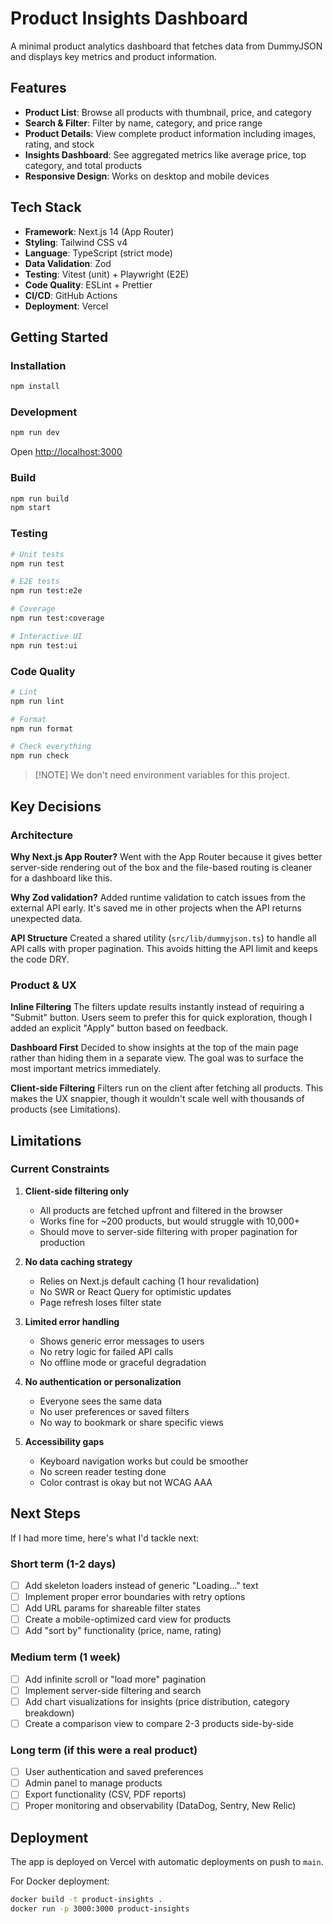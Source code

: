 # Product Insights Dashboard

A minimal product analytics dashboard that fetches data from DummyJSON and displays key metrics and product information.

## Features

- **Product List**: Browse all products with thumbnail, price, and category
- **Search & Filter**: Filter by name, category, and price range
- **Product Details**: View complete product information including images, rating, and stock
- **Insights Dashboard**: See aggregated metrics like average price, top category, and total products
- **Responsive Design**: Works on desktop and mobile devices

## Tech Stack

- **Framework**: Next.js 14 (App Router)
- **Styling**: Tailwind CSS v4
- **Language**: TypeScript (strict mode)
- **Data Validation**: Zod
- **Testing**: Vitest (unit) + Playwright (E2E)
- **Code Quality**: ESLint + Prettier
- **CI/CD**: GitHub Actions
- **Deployment**: Vercel

## Getting Started

### Installation

```bash
npm install
```

### Development

```bash
npm run dev
```

Open [http://localhost:3000](http://localhost:3000)

### Build

```bash
npm run build
npm start
```

### Testing

```bash
# Unit tests
npm run test

# E2E tests
npm run test:e2e

# Coverage
npm run test:coverage

# Interactive UI
npm run test:ui
```

### Code Quality

```bash
# Lint
npm run lint

# Format
npm run format

# Check everything
npm run check
```

> [!NOTE] We don't need environment variables for this project.

## Key Decisions

### Architecture

**Why Next.js App Router?**
Went with the App Router because it gives better server-side rendering out of the box and the file-based routing is cleaner for a dashboard like this.

**Why Zod validation?**
Added runtime validation to catch issues from the external API early. It's saved me in other projects when the API returns unexpected data.

**API Structure**
Created a shared utility (`src/lib/dummyjson.ts`) to handle all API calls with proper pagination. This avoids hitting the API limit and keeps the code DRY.

### Product & UX

**Inline Filtering**
The filters update results instantly instead of requiring a "Submit" button. Users seem to prefer this for quick exploration, though I added an explicit "Apply" button based on feedback.

**Dashboard First**
Decided to show insights at the top of the main page rather than hiding them in a separate view. The goal was to surface the most important metrics immediately.

**Client-side Filtering**
Filters run on the client after fetching all products. This makes the UX snappier, though it wouldn't scale well with thousands of products (see Limitations).

## Limitations

### Current Constraints

1. **Client-side filtering only**
   - All products are fetched upfront and filtered in the browser
   - Works fine for ~200 products, but would struggle with 10,000+
   - Should move to server-side filtering with proper pagination for production

2. **No data caching strategy**
   - Relies on Next.js default caching (1 hour revalidation)
   - No SWR or React Query for optimistic updates
   - Page refresh loses filter state

3. **Limited error handling**
   - Shows generic error messages to users
   - No retry logic for failed API calls
   - No offline mode or graceful degradation

4. **No authentication or personalization**
   - Everyone sees the same data
   - No user preferences or saved filters
   - No way to bookmark or share specific views

5. **Accessibility gaps**
   - Keyboard navigation works but could be smoother
   - No screen reader testing done
   - Color contrast is okay but not WCAG AAA

## Next Steps

If I had more time, here's what I'd tackle next:

### Short term (1-2 days)

- [ ] Add skeleton loaders instead of generic "Loading..." text
- [ ] Implement proper error boundaries with retry options
- [ ] Add URL params for shareable filter states
- [ ] Create a mobile-optimized card view for products
- [ ] Add "sort by" functionality (price, name, rating)

### Medium term (1 week)

- [ ] Add infinite scroll or "load more" pagination
- [ ] Implement server-side filtering and search
- [ ] Add chart visualizations for insights (price distribution, category breakdown)
- [ ] Create a comparison view to compare 2-3 products side-by-side

### Long term (if this were a real product)

- [ ] User authentication and saved preferences
- [ ] Admin panel to manage products
- [ ] Export functionality (CSV, PDF reports)
- [ ] Proper monitoring and observability (DataDog, Sentry, New Relic)

## Deployment

The app is deployed on Vercel with automatic deployments on push to `main`.

For Docker deployment:

```bash
docker build -t product-insights .
docker run -p 3000:3000 product-insights
```
